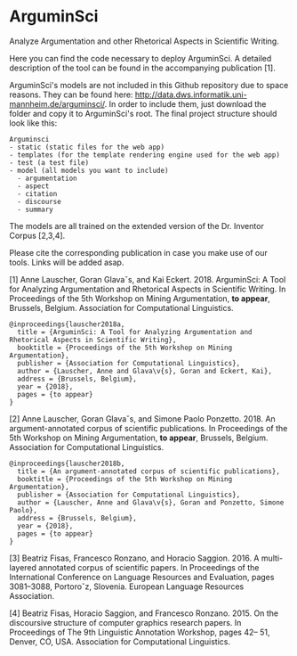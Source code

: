 # ArguminSci
Analyze Argumentation and other Rhetorical Aspects in Scientific Writing.

Here you can find the code necessary to deploy ArguminSci. A detailed description of the tool can be found in the accompanying publication [1].



ArguminSci's models are not included in this Github repository due to space reasons. They can be found here: http://data.dws.informatik.uni-mannheim.de/arguminsci/.
In order to include them, just download the folder and copy it to ArguminSci's root. The final project structure should look like this:

```
Arguminsci
- static (static files for the web app)
- templates (for the template rendering engine used for the web app)
- test (a test file)
- model (all models you want to include)
  - argumentation
  - aspect
  - citation
  - discourse
  - summary
```

The models are all trained on the extended version of the Dr. Inventor Corpus [2,3,4].



Please cite the corresponding publication in case you make use of our tools. Links will be added asap.

[1] Anne Lauscher, Goran Glavaˇs, and Kai Eckert. 2018. ArguminSci: A Tool for Analyzing Argumentation and Rhetorical Aspects in Scientific Writing. 
In Proceedings of the 5th Workshop on Mining Argumentation, **to appear**, Brussels, Belgium. Association for Computational Linguistics.
```
@inproceedings{lauscher2018a,
  title = {ArguminSci: A Tool for Analyzing Argumentation and Rhetorical Aspects in Scientific Writing},
  booktitle = {Proceedings of the 5th Workshop on Mining Argumentation},
  publisher = {Association for Computational Linguistics},
  author = {Lauscher, Anne and Glava\v{s}, Goran and Eckert, Kai},
  address = {Brussels, Belgium},
  year = {2018},
  pages = {to appear}
}
```

[2] Anne Lauscher, Goran Glavaˇs, and Simone Paolo Ponzetto. 2018. An argument-annotated corpus of scientific publications. 
In Proceedings of the 5th Workshop on Mining Argumentation, **to appear**, Brussels, Belgium. Association for Computational Linguistics.
```
@inproceedings{lauscher2018b,
  title = {An argument-annotated corpus of scientific publications},
  booktitle = {Proceedings of the 5th Workshop on Mining Argumentation},
  publisher = {Association for Computational Linguistics},
  author = {Lauscher, Anne and Glava\v{s}, Goran and Ponzetto, Simone Paolo},
  address = {Brussels, Belgium},
  year = {2018},
  pages = {to appear}
}
```

[3] Beatriz Fisas, Francesco Ronzano, and Horacio Saggion.
2016. A multi-layered annotated corpus of
scientific papers. In Proceedings of the International
Conference on Language Resources and Evaluation,
pages 3081–3088, Portoroˇz, Slovenia. European
Language Resources Association.

[4] Beatriz Fisas, Horacio Saggion, and Francesco Ronzano.
2015. On the discoursive structure of computer
graphics research papers. In Proceedings of
The 9th Linguistic Annotation Workshop, pages 42–
51, Denver, CO, USA. Association for Computational
Linguistics.
